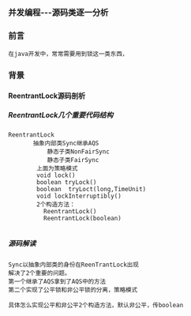 ### 并发编程---源码类逐一分析

### 前言
```
在java开发中，常常需要用到锁这一类东西，
```

### 背景
#### ReentrantLock源码剖析

##### ReentrantLock几个重要代码结构
```
ReentrantLock
       抽象内部类Sync继承AQS
           静态子类NonFairSync
           静态子类FairSync
        上面为策略模式
        void lock()
        boolean tryLock()
        boolean  tryLoct(long,TimeUnit)
        void lockInterruptibly()
        2个构造方法：
          ReentrantLock()
          ReentrantLock(boolean)


```
##### 源码解读

```
Sync以抽象内部类的身份在ReenTrantLock出现
解决了2个重要的问题。
第一个继承了AQS拿到了AQS中的方法
第二个实现了公平锁和非公平锁的分离，策略模式

具体怎么实现公平和非公平2个构造方法，默认非公平，传boolean
```